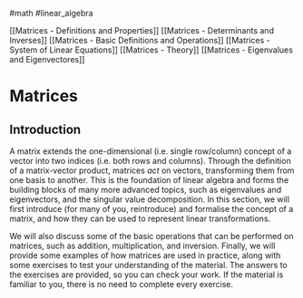 #math #linear_algebra 

[[Matrices - Definitions and Properties]]
[[Matrices - Determinants and Inverses]]
[[Matrices - Basic Definitions and Operations]]
[[Matrices - System of Linear Equations]]
[[Matrices - Theory]]
[[Matrices - Eigenvalues and Eigenvectores]]

# Matrices

## Introduction

A matrix extends the one-dimensional (i.e. single row/column) concept of a vector into two indices (i.e. both rows and columns). Through the definition of a matrix-vector product, matrices _act_ on vectors, transforming them from one basis to another. This is the foundation of linear algebra and forms the building blocks of many more advanced topics, such as eigenvalues and eigenvectors, and the singular value decomposition. In this section, we will first introduce (for many of you, reintroduce) and formalise the concept of a matrix, and how they can be used to represent linear transformations.

We will also discuss some of the basic operations that can be performed on matrices, such as addition, multiplication, and inversion. Finally, we will provide some examples of how matrices are used in practice, along with some exercises to test your understanding of the material. The answers to the exercises are provided, so you can check your work. If the material is familiar to you, there is no need to complete every exercise.